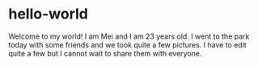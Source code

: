 # hello-world
Welcome to my world!
I am Mei and I am 23 years old.
I went to the park today with some friends and we took quite a few pictures.
I have to edit quite a few but I cannot wait to share them with everyone.
